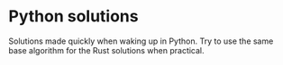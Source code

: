 # Python solutions

Solutions made quickly when waking up in Python. Try to use the same base algorithm for the Rust solutions when practical.